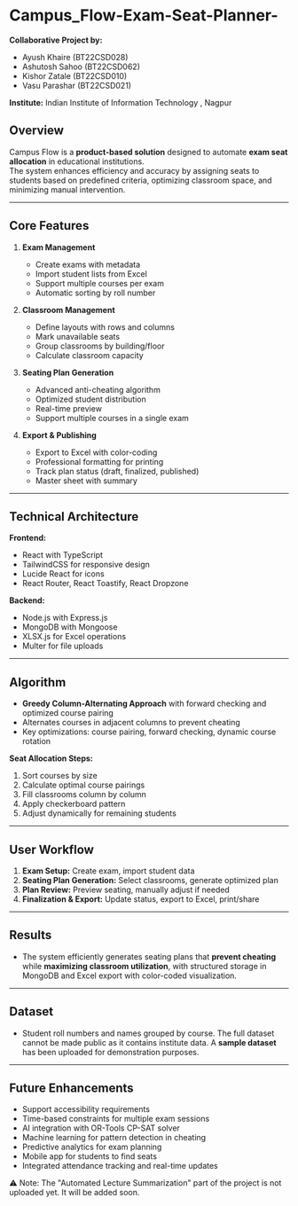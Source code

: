 # Campus_Flow-Exam-Seat-Planner-
**Collaborative Project by:**  
- Ayush Khaire (BT22CSD028)  
- Ashutosh Sahoo (BT22CSD062)  
- Kishor Zatale (BT22CSD010)  
- Vasu Parashar (BT22CSD021)


**Institute:** Indian Institute of Information Technology , Nagpur

  
## Overview
Campus Flow is a **product-based solution** designed to automate **exam seat allocation** in educational institutions.  
The system enhances efficiency and accuracy by assigning seats to students based on predefined criteria, optimizing classroom space, and minimizing manual intervention.

---

## Core Features
1. **Exam Management**
   - Create exams with metadata
   - Import student lists from Excel
   - Support multiple courses per exam
   - Automatic sorting by roll number

2. **Classroom Management**
   - Define layouts with rows and columns
   - Mark unavailable seats
   - Group classrooms by building/floor
   - Calculate classroom capacity

3. **Seating Plan Generation**
   - Advanced anti-cheating algorithm
   - Optimized student distribution
   - Real-time preview
   - Support multiple courses in a single exam

4. **Export & Publishing**
   - Export to Excel with color-coding
   - Professional formatting for printing
   - Track plan status (draft, finalized, published)
   - Master sheet with summary

---

## Technical Architecture
**Frontend:**  
- React with TypeScript  
- TailwindCSS for responsive design  
- Lucide React for icons  
- React Router, React Toastify, React Dropzone  

**Backend:**  
- Node.js with Express.js  
- MongoDB with Mongoose  
- XLSX.js for Excel operations  
- Multer for file uploads  

---

## Algorithm
- **Greedy Column-Alternating Approach** with forward checking and optimized course pairing  
- Alternates courses in adjacent columns to prevent cheating  
- Key optimizations: course pairing, forward checking, dynamic course rotation  

**Seat Allocation Steps:**  
1. Sort courses by size  
2. Calculate optimal course pairings  
3. Fill classrooms column by column  
4. Apply checkerboard pattern  
5. Adjust dynamically for remaining students  

---

## User Workflow
1. **Exam Setup:** Create exam, import student data  
2. **Seating Plan Generation:** Select classrooms, generate optimized plan  
3. **Plan Review:** Preview seating, manually adjust if needed  
4. **Finalization & Export:** Update status, export to Excel, print/share  

---

## Results
- The system efficiently generates seating plans that **prevent cheating** while **maximizing classroom utilization**, with structured storage in MongoDB and Excel export with color-coded visualization.
---



## Dataset
- Student roll numbers and names grouped by course. The full dataset cannot be made public as it contains institute data. A **sample dataset** has been uploaded for demonstration purposes.

---

## Future Enhancements
- Support accessibility requirements  
- Time-based constraints for multiple exam sessions  
- AI integration with OR-Tools CP-SAT solver  
- Machine learning for pattern detection in cheating  
- Predictive analytics for exam planning  
- Mobile app for students to find seats  
- Integrated attendance tracking and real-time updates

⚠️ Note: The "Automated Lecture Summarization" part of the project is not uploaded yet. It will be added soon.
